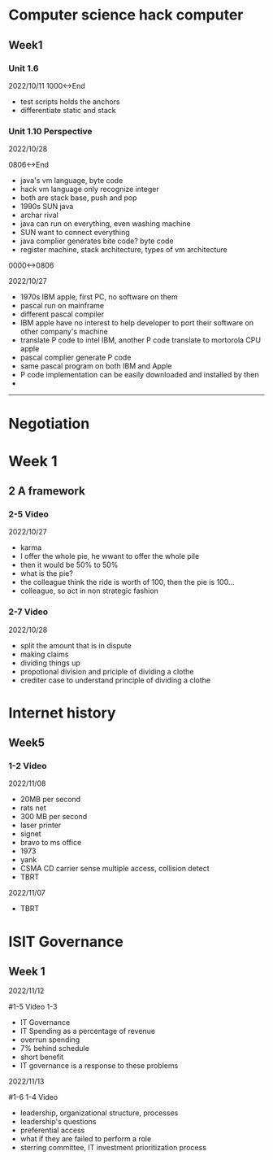 # Computer science hack computer

## Week1 
### Unit 1.6
2022/10/11
1000<->End

- test scripts holds the anchors
- differentiate static and stack

### Unit 1.10 Perspective

2022/10/28

0806<->End

- java's vm language, byte code
- hack vm language only recognize integer
- both are stack base, push and pop
- 1990s SUN java
- archar rival
- java can run on everything, even washing machine
- SUN want to connect everything
- java complier generates bite code? byte code
- register machine, stack architecture, types of vm architecture

0000<->0806

2022/10/27

- 1970s IBM apple, first PC, no software on them
- pascal run on mainframe
- different pascal compiler
- IBM apple have no interest to help developer to port their software on other company's machine
- translate P code to intel IBM, another P code translate to mortorola CPU apple
- pascal complier generate P code
- same pascal program on both IBM and Apple
- P code implementation can be easily downloaded and installed by then
- 

-------------------------------------------

# Negotiation

# Week 1
## 2 A framework

### 2-5 Video 

2022/10/27

- karma
- I offer the whole pie, he wwant to offer the whole pile
- then it would be 50% to 50%
- what is the pie?
- the colleague think the ride is worth of 100, then the pie is 100...
- colleague, so act in non strategic fashion

### 2-7 Video

2022/10/28

- split the amount that is in dispute
- making claims
- dividing things up
- propotional division and priciple of dividing a clothe
- crediter case to understand principle of dividing a clothe

# Internet history

## Week5

### 1-2 Video

2022/11/08

- 20MB per second
- rats net
- 300 MB per second
- laser printer
- signet
- bravo to ms office
- 1973
- yank
- CSMA CD carrier sense multiple access, collision detect
- TBRT

2022/11/07

- TBRT

# ISIT Governance

## Week 1

2022/11/12

#1-5 Video 1-3 

- IT Governance
- IT Spending as a percentage of revenue
- overrun spending
- 7% behind schedule
- short benefit
- IT governance is a response to these problems

2022/11/13

#1-6 1-4 Video

- leadership, organizational structure, processes
- leadership's questions
- preferential access
- what if they are failed to perform a role
- sterring committee, IT investment prioritization process
